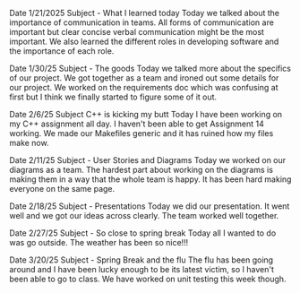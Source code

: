 Date 1/21/2025  Subject - What I learned today
Today we talked about the importance of communication in teams. All forms of communication are important but clear concise verbal communication might be the most important. We also learned the different roles in developing software and the importance of each role.

Date 1/30/25  Subject - The goods
Today we talked more about the specifics of our project. We got together as a team and ironed out some details for our project. We worked on the requirements doc which was confusing at first but I think we finally started to figure some of it out.

Date 2/6/25 Subject C++ is kicking my butt
Today I have been working on my C++ assignment all day. I haven't been able to get Assignment 14 working. We made our Makefiles generic and it has ruined how my files make now.

Date 2/11/25  Subject - User Stories and Diagrams
Today we worked on our diagrams as a team. The hardest part about working on the diagrams is making them in a way that the whole team is happy. It has been hard making everyone on the same page.

Date 2/18/25 Subject - Presentations
Today we did our presentation. It went well and we got our ideas across clearly. The team worked well together.

Date 2/27/25  Subject - So close to spring break
Today all I wanted to do was go outside. The weather has been so nice!!!

Date 3/20/25	Subject - Spring Break and the flu
The flu has been going around and I have been lucky enough to be its latest victim, so I haven't been able to go to class. We have worked on unit testing this week though.
